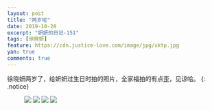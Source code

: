 ```yaml
---
layout: post
title: "两岁啦"
date: 2019-10-28
excerpt: "妍妍的日记-151"
tags: [徐晓妍]
feature: https://cdn.justice-love.com/image/jpg/xktp.jpg
yan: true
comments: true
---
```

徐晓妍两岁了，给妍妍过生日时拍的照片，全家福拍的有点歪，见谅哈。
{: .notice}
<figure>
    <img src="{{ site.staticUrl }}/yanyan/image/liangsuile1.jpeg" />
    <img src="{{ site.staticUrl }}/yanyan/image/liangsuile2.jpeg" />
    <img src="{{ site.staticUrl }}/yanyan/image/liangsuile3.jpeg" />
    <img src="{{ site.staticUrl }}/yanyan/image/liangsuile4.jpeg" />
</figure>
